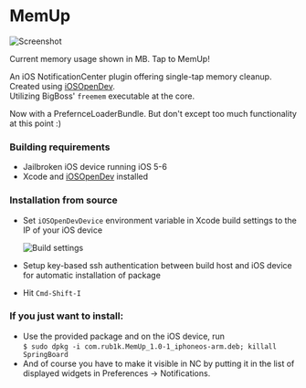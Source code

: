 MemUp
=====
![Screenshot](http://i.imgur.com/BTViEOy.png)

Current memory usage shown in MB. Tap to MemUp!

An iOS NotificationCenter plugin offering single-tap memory cleanup.  
Created using [iOSOpenDev](https://github.com/kokoabim/iOSOpenDev).  
Utilizing BigBoss' `freemem` executable at the core.

Now with a PrefernceLoaderBundle. But don't except too much functionality at this point :)

### Building requirements
* Jailbroken iOS device running iOS 5-6  
* Xcode and [iOSOpenDev](http://iosopendev.com/download/) installed  

### Installation from source
* Set `iOSOpenDevDevice` environment variable in Xcode build settings to the IP of your iOS device  
  
  ![Build settings](http://i.imgur.com/t8UpZ2N.png)  
* Setup key-based ssh authentication between build host and iOS device for automatic installation of package  
* Hit `Cmd-Shift-I`

### If you just want to install:
* Use the provided package and on the iOS device, run  
`$ sudo dpkg -i com.rub1k.MemUp_1.0-1_iphoneos-arm.deb; killall SpringBoard`  
* And of course you have to make it visible in NC by putting it in the list of displayed widgets in Preferences -> Notifications.
